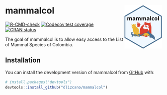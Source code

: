 
<!-- README.md is generated from README.Rmd. Please edit that file -->

# mammalcol <img src="man/figures/logo.png" align="right" height="139" alt="" />

<!-- badges: start -->

[![R-CMD-check](https://github.com/dlizcano/mammalcol/actions/workflows/R-CMD-check.yaml/badge.svg)](https://github.com/dlizcano/mammalcol/actions/workflows/R-CMD-check.yaml)
[![Codecov test
coverage](https://codecov.io/gh/dlizcano/mammalcol/branch/main/graph/badge.svg)](https://app.codecov.io/gh/dlizcano/mammalcol?branch=main)
[![CRAN
status](https://www.r-pkg.org/badges/version/mammalcol)](https://CRAN.R-project.org/package=mammalcol)
<!-- badges: end -->

The goal of mammalcol is to allow easy access to the List of Mammal
Species of Colombia.

## Installation

You can install the development version of mammalcol from
[GitHub](https://github.com/mammalcol) with:

``` r
# install.packages("devtools")
devtools::install_github("dlizcano/mammalcol")
```
